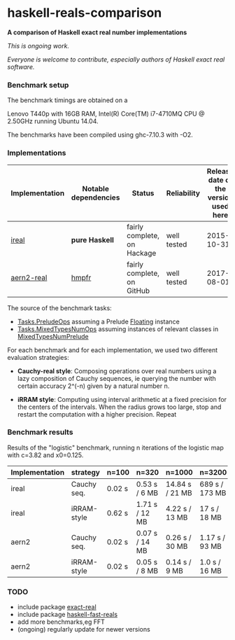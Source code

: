 # haskell-reals-comparison

__A comparison of Haskell exact real number implementations__

_This is ongoing work._

_Everyone is welcome to contribute, especially authors of Haskell exact real software._

### Benchmark setup

The benchmark timings are obtained on a
<!-- Dell Inspiron 15R with 16GB RAM,
Intel(R) Core(TM) i7-3632QM CPU @ 2.20GHz running Ubuntu 14.04. -->
Lenovo T440p with 16GB RAM,
Intel(R) Core(TM) i7-4710MQ CPU @ 2.50GHz running Ubuntu 14.04.

The benchmarks have been compiled using ghc-7.10.3 with -O2.

<!-- Each benchmark has been executed repeatedly until 3 consecutive times the results have fluctuated for less than 5%. -->

### Implementations

| Implementation | Notable dependencies | Status | Reliability | Release date of the version used here |
| ----- | ----- | ----- | ----- | ----- |
| [ireal](https://hackage.haskell.org/package/ireal) | __pure Haskell__ | fairly complete, on Hackage | well tested | 2015-10-31 |
| [aern2-real](https://github.com/michalkonecny/aern2/aern2-real) | [hmpfr](https://hackage.haskell.org/package/hmpfr) | fairly complete, on GitHub | well tested | 2017-08-01 |

The source of the benchmark tasks:  
* [Tasks.PreludeOps](https://github.com/michalkonecny/haskell-reals-comparison/blob/master/src/Tasks/PreludeOps.hs) assuming a Prelude [Floating](https://hackage.haskell.org/package/base/docs/Prelude.html#t:Floating) instance
* [Tasks.MixedTypesNumOps](https://github.com/michalkonecny/haskell-reals-comparison/blob/master/src/Tasks/MixedTypesNumOps.hs) assuming instances of relevant classes in [MixedTypesNumPrelude](https://hackage.haskell.org/package/mixed-types-num/docs/MixedTypesNumPrelude.html)

For each benchmark and for each implementation, we used two different evaluation strategies:

* __Cauchy-real style__: Composing operations over real numbers using a lazy composition of Cauchy sequences, ie querying the number with certain accuracy 2^(-n) given by a natural number n.

* __iRRAM style__: Computing using interval arithmetic at a fixed precision for the centers of the intervals.  When the radius grows too large, stop and restart the computation with a higher precision.  Repeat

### Benchmark results

<!-- TODO: Update these measurements! -->
<!-- TODO: add iRRAM-style ireal -->

Results of the "logistic" benchmark, running n iterations of the logistic map with c=3.82 and x0=0.125.

| Implementation | strategy | n=100 | n=320 | n=1000 | n=3200 | n=10000  | n=32000 | n=100000 |
| -------- | ------ | ---- | ---- | ---- | ---- | ---- | ---- | ---- |
| ireal | Cauchy seq. | 0.02 s | 0.53 s / 6 MB  | 14.84 s / 21 MB | 689 s / 173 MB | | | |
| ireal | iRRAM-style | 0.62 s | 1.71 s / 12 MB | 4.22 s  / 13 MB | 17 s  / 18 MB  | 62 s / 19 MB   | 441 s / 25 MB | 2611 s / 41 MB |
| aern2 | Cauchy seq. | 0.02 s | 0.07 s / 14 MB | 0.26 s  / 30 MB | 1.17 s / 93 MB | 7.6 s / 278 MB | | |
| aern2 | iRRAM-style | 0.02 s | 0.05 s / 8 MB  | 0.14 s  / 9 MB  | 1.0 s  / 16 MB | 6.9 s / 16 MB  | 181 s / 33 MB | 1875 s / 95 MB |

### TODO
* include package [exact-real](https://hackage.haskell.org/package/exact-real)
* include package [haskell-fast-reals](https://github.com/comius/haskell-fast-reals)
* add more benchmarks,eg FFT
* (ongoing) regularly update for newer versions
